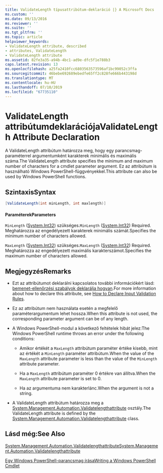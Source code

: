 ```yaml
---
title: ValidateLength típusattribútum-deklaráció |} A Microsoft Docs
ms.custom: ''
ms.date: 09/13/2016
ms.reviewer: ''
ms.suite: ''
ms.tgt_pltfrm: ''
ms.topic: article
helpviewer_keywords:
- ValidateLength attribute, described
- attributes, ValidateLength
- ValidateLength attribute
ms.assetid: 82fe3a35-a94b-4bc1-ad9e-dfc5f1e788b3
caps.latest.revision: 13
ms.openlocfilehash: a25fa2410fcc6803563573596af1bc99052c3ffa
ms.sourcegitcommit: 46bebe692689ebedfe65ff2c828fe666b443198d
ms.translationtype: MT
ms.contentlocale: hu-HU
ms.lasthandoff: 07/10/2019
ms.locfileid: "67735110"
---
```

# <a name="validatelength-attribute-declaration"></a><span data-ttu-id="d63c9-102">ValidateLength attribútumdeklarációja</span><span class="sxs-lookup"><span data-stu-id="d63c9-102">ValidateLength Attribute Declaration</span></span>

<span data-ttu-id="d63c9-103">A ValidateLength attribútum határozza meg, hogy egy parancsmag-paraméterrel argumentumként karakterek minimális és maximális száma.</span><span class="sxs-lookup"><span data-stu-id="d63c9-103">The ValidateLength attribute specifies the minimum and maximum number of characters for a cmdlet parameter argument.</span></span> <span data-ttu-id="d63c9-104">Ez az attribútum is használható Windows PowerShell-függvényekkel.</span><span class="sxs-lookup"><span data-stu-id="d63c9-104">This attribute can also be used by Windows PowerShell functions.</span></span>

## <a name="syntax"></a><span data-ttu-id="d63c9-105">Szintaxis</span><span class="sxs-lookup"><span data-stu-id="d63c9-105">Syntax</span></span>

```csharp
[ValidateLength(int minLength, int maxlength)]
```

#### <a name="parameters"></a><span data-ttu-id="d63c9-106">Paraméterek</span><span class="sxs-lookup"><span data-stu-id="d63c9-106">Parameters</span></span>

<span data-ttu-id="d63c9-107">`MinLength` ([System.Int32](/dotnet/api/System.Int32)) szükséges.</span><span class="sxs-lookup"><span data-stu-id="d63c9-107">`MinLength` ([System.Int32](/dotnet/api/System.Int32)) Required.</span></span> <span data-ttu-id="d63c9-108">Meghatározza az engedélyezett karakterek minimális számát.</span><span class="sxs-lookup"><span data-stu-id="d63c9-108">Specifies the minimum number of characters allowed.</span></span>

<span data-ttu-id="d63c9-109">`MaxLength` ([System.Int32](/dotnet/api/System.Int32)) szükséges.</span><span class="sxs-lookup"><span data-stu-id="d63c9-109">`MaxLength` ([System.Int32](/dotnet/api/System.Int32)) Required.</span></span> <span data-ttu-id="d63c9-110">Meghatározza az engedélyezett maximális karakterszámot.</span><span class="sxs-lookup"><span data-stu-id="d63c9-110">Specifies the maximum number of characters allowed.</span></span>

## <a name="remarks"></a><span data-ttu-id="d63c9-111">Megjegyzés</span><span class="sxs-lookup"><span data-stu-id="d63c9-111">Remarks</span></span>

- <span data-ttu-id="d63c9-112">Ezt az attribútumot deklarálni kapcsolatos további információkért lásd: [bemenet-ellenőrzési szabályok deklarálja hogyan](./how-to-validate-parameter-input.md).</span><span class="sxs-lookup"><span data-stu-id="d63c9-112">For more information about how to declare this attribute, see [How to Declare Input Validation Rules](./how-to-validate-parameter-input.md).</span></span>

- <span data-ttu-id="d63c9-113">Ez az attribútum nem használata esetén a megfelelő paraméterargumentum lehet hossza.</span><span class="sxs-lookup"><span data-stu-id="d63c9-113">When this attribute is not used, the corresponding parameter argument can be of any length.</span></span>

- <span data-ttu-id="d63c9-114">A Windows PowerShell-modul a következő feltételek hibát jelez:</span><span class="sxs-lookup"><span data-stu-id="d63c9-114">The Windows PowerShell runtime throws an error under the following conditions:</span></span>

    - <span data-ttu-id="d63c9-115">Amikor értékét a `MaxLength` attribútum paraméter értéke kisebb, mint az értékét a `MinLength` paraméter attribútum.</span><span class="sxs-lookup"><span data-stu-id="d63c9-115">When the value of the `MaxLength` attribute parameter is less than the value of the `MinLength` attribute parameter.</span></span>

    - <span data-ttu-id="d63c9-116">Ha a `MaxLength` attribútum paraméter 0 értékre van állítva.</span><span class="sxs-lookup"><span data-stu-id="d63c9-116">When the `MaxLength` attribute parameter is set to 0.</span></span>

    - <span data-ttu-id="d63c9-117">Ha az argumentuma nem karakterlánc.</span><span class="sxs-lookup"><span data-stu-id="d63c9-117">When the argument is not a string.</span></span>

- <span data-ttu-id="d63c9-118">A ValidateLength attribútum határozza meg a [System.Management.Automation.Validatelengthattribute](/dotnet/api/System.Management.Automation.ValidateLengthAttribute) osztály.</span><span class="sxs-lookup"><span data-stu-id="d63c9-118">The ValidateLength attribute is defined by the [System.Management.Automation.Validatelengthattribute](/dotnet/api/System.Management.Automation.ValidateLengthAttribute) class.</span></span>

## <a name="see-also"></a><span data-ttu-id="d63c9-119">Lásd még:</span><span class="sxs-lookup"><span data-stu-id="d63c9-119">See Also</span></span>

[<span data-ttu-id="d63c9-120">System.Management.Automation.Validatelengthattribute</span><span class="sxs-lookup"><span data-stu-id="d63c9-120">System.Management.Automation.Validatelengthattribute</span></span>](/dotnet/api/System.Management.Automation.ValidateLengthAttribute)

[<span data-ttu-id="d63c9-121">Egy Windows PowerShell-parancsmag írása</span><span class="sxs-lookup"><span data-stu-id="d63c9-121">Writing a Windows PowerShell Cmdlet</span></span>](./writing-a-windows-powershell-cmdlet.md)
